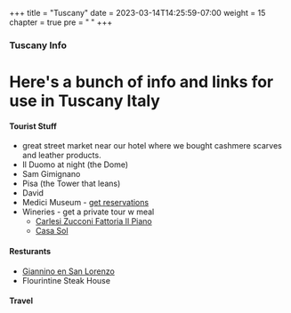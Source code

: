 +++
title = "Tuscany"
date = 2023-03-14T14:25:59-07:00
weight = 15
chapter = true
pre = "<b> </b>"
+++

### Tuscany Info

# Here's a bunch of info and links for use in Tuscany Italy

#### Tourist Stuff
- great street market near our hotel where we bought cashmere scarves and leather products. 
- Il Duomo at night (the Dome)
- Sam Gimignano
- Pisa (the Tower that leans)
- David
- Medici Museum - [get reservations]("http://www.museodemedici.com/") 
- Wineries - get a private tour w meal
  - [Carlesi Zucconi Fattoria Il Piano](https://www.fattoriailpiano.it/")
  - [Casa Sol](https://www.casasolzipolite.com/)
#### Resturants
- [Giannino en San Lorenzo](https://www.gianninoinflorence.com/)
- Flourintine Steak House
#### Travel